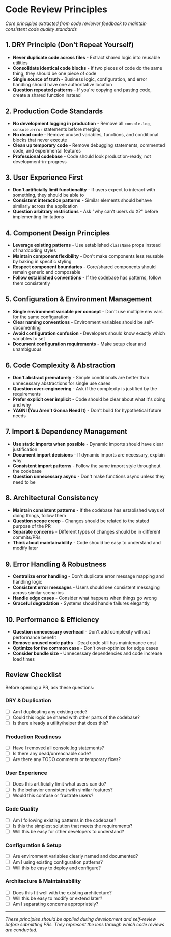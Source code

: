 # Code Review Principles

*Core principles extracted from code reviewer feedback to maintain consistent code quality standards*

## 1. DRY Principle (Don't Repeat Yourself)
- **Never duplicate code across files** - Extract shared logic into reusable utilities
- **Consolidate identical code blocks** - If two pieces of code do the same thing, they should be one piece of code
- **Single source of truth** - Business logic, configuration, and error handling should have one authoritative location
- **Question repeated patterns** - If you're copying and pasting code, create a shared function instead

## 2. Production Code Standards
- **No development logging in production** - Remove all `console.log`, `console.error` statements before merging
- **No dead code** - Remove unused variables, functions, and conditional blocks that never execute
- **Clean up temporary code** - Remove debugging statements, commented code, and experimental features
- **Professional codebase** - Code should look production-ready, not development-in-progress

## 3. User Experience First
- **Don't artificially limit functionality** - If users expect to interact with something, they should be able to
- **Consistent interaction patterns** - Similar elements should behave similarly across the application
- **Question arbitrary restrictions** - Ask "why can't users do X?" before implementing limitations

## 4. Component Design Principles
- **Leverage existing patterns** - Use established `className` props instead of hardcoding styles
- **Maintain component flexibility** - Don't make components less reusable by baking in specific styling
- **Respect component boundaries** - Core/shared components should remain generic and composable
- **Follow established conventions** - If the codebase has patterns, follow them consistently

## 5. Configuration & Environment Management
- **Single environment variable per concept** - Don't use multiple env vars for the same configuration
- **Clear naming conventions** - Environment variables should be self-documenting
- **Avoid configuration confusion** - Developers should know exactly which variables to set
- **Document configuration requirements** - Make setup clear and unambiguous

## 6. Code Complexity & Abstraction
- **Don't abstract prematurely** - Simple conditionals are better than unnecessary abstractions for single use cases
- **Question over-engineering** - Ask if the complexity is justified by the requirements
- **Prefer explicit over implicit** - Code should be clear about what it's doing and why
- **YAGNI (You Aren't Gonna Need It)** - Don't build for hypothetical future needs

## 7. Import & Dependency Management
- **Use static imports when possible** - Dynamic imports should have clear justification
- **Document import decisions** - If dynamic imports are necessary, explain why
- **Consistent import patterns** - Follow the same import style throughout the codebase
- **Question unnecessary async** - Don't make functions async unless they need to be

## 8. Architectural Consistency
- **Maintain consistent patterns** - If the codebase has established ways of doing things, follow them
- **Question scope creep** - Changes should be related to the stated purpose of the PR
- **Separate concerns** - Different types of changes should be in different commits/PRs
- **Think about maintainability** - Code should be easy to understand and modify later

## 9. Error Handling & Robustness
- **Centralize error handling** - Don't duplicate error message mapping and handling logic
- **Consistent error messages** - Users should see consistent messaging across similar scenarios
- **Handle edge cases** - Consider what happens when things go wrong
- **Graceful degradation** - Systems should handle failures elegantly

## 10. Performance & Efficiency
- **Question unnecessary overhead** - Don't add complexity without performance benefit
- **Remove unused code paths** - Dead code still has maintenance cost
- **Optimize for the common case** - Don't over-optimize for edge cases
- **Consider bundle size** - Unnecessary dependencies and code increase load times

## Review Checklist

Before opening a PR, ask these questions:

### DRY & Duplication
- [ ] Am I duplicating any existing code?
- [ ] Could this logic be shared with other parts of the codebase?
- [ ] Is there already a utility/helper that does this?

### Production Readiness
- [ ] Have I removed all console.log statements?
- [ ] Is there any dead/unreachable code?
- [ ] Are there any TODO comments or temporary fixes?

### User Experience
- [ ] Does this artificially limit what users can do?
- [ ] Is the behavior consistent with similar features?
- [ ] Would this confuse or frustrate users?

### Code Quality
- [ ] Am I following existing patterns in the codebase?
- [ ] Is this the simplest solution that meets the requirements?
- [ ] Will this be easy for other developers to understand?

### Configuration & Setup
- [ ] Are environment variables clearly named and documented?
- [ ] Am I using existing configuration patterns?
- [ ] Will this be easy to deploy and configure?

### Architecture & Maintainability
- [ ] Does this fit well with the existing architecture?
- [ ] Will this be easy to modify or extend later?
- [ ] Am I separating concerns appropriately?

---

*These principles should be applied during development and self-review before submitting PRs. They represent the lens through which code reviews are conducted.*
